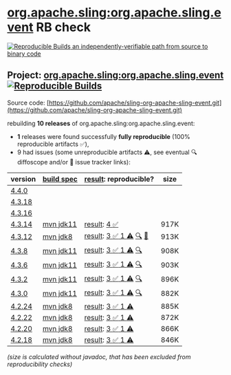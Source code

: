 [org.apache.sling:org.apache.sling.event](https://central.sonatype.com/artifact/org.apache.sling/org.apache.sling.event/versions) RB check
=======

[![Reproducible Builds](https://reproducible-builds.org/images/logos/rb.svg) an independently-verifiable path from source to binary code](https://reproducible-builds.org/)

## Project: [org.apache.sling:org.apache.sling.event](https://central.sonatype.com/artifact/org.apache.sling/org.apache.sling.event/versions) [![Reproducible Builds](https://img.shields.io/endpoint?url=https://raw.githubusercontent.com/jvm-repo-rebuild/reproducible-central/master/content/org/apache/sling/org.apache.sling.event/badge.json)](https://github.com/jvm-repo-rebuild/reproducible-central/blob/master/content/org/apache/sling/org.apache.sling.event/README.md)

Source code: [https://github.com/apache/sling-org-apache-sling-event.git](https://github.com/apache/sling-org-apache-sling-event.git)

rebuilding **10 releases** of org.apache.sling:org.apache.sling.event:
- **1** releases were found successfully **fully reproducible** (100% reproducible artifacts :white_check_mark:),
- 9 had issues (some unreproducible artifacts :warning:, see eventual :mag: diffoscope and/or :memo: issue tracker links):

| version | [build spec](/BUILDSPEC.md) | [result](https://reproducible-builds.org/docs/jvm/): reproducible? | size |
| -- | --------- | ------ | -- |
| [4.4.0](https://central.sonatype.com/artifact/org.apache.sling/org.apache.sling.event/4.4.0/pom) | | | |
| [4.3.18](https://central.sonatype.com/artifact/org.apache.sling/org.apache.sling.event/4.3.18/pom) | | | |
| [4.3.16](https://central.sonatype.com/artifact/org.apache.sling/org.apache.sling.event/4.3.16/pom) | | | |
| [4.3.14](https://central.sonatype.com/artifact/org.apache.sling/org.apache.sling.event/4.3.14/pom) | [mvn jdk11](org.apache.sling.event-4.3.14.buildspec) | [result](org.apache.sling.event-4.3.14.buildinfo): [4 :white_check_mark: ](org.apache.sling.event-4.3.14.buildcompare) | 917K |
| [4.3.12](https://central.sonatype.com/artifact/org.apache.sling/org.apache.sling.event/4.3.12/pom) | [mvn jdk8](org.apache.sling.event-4.3.12.buildspec) | [result](org.apache.sling.event-4.3.12.buildinfo): [3 :white_check_mark:  1 :warning:](org.apache.sling.event-4.3.12.buildcompare) [:mag:](org.apache.sling.event-4.3.12.diffoscope) [:memo:](https://github.com/apache/sling-org-apache-sling-event/pull/28) | 913K |
| [4.3.8](https://central.sonatype.com/artifact/org.apache.sling/org.apache.sling.event/4.3.8/pom) | [mvn jdk11](org.apache.sling.event-4.3.8.buildspec) | [result](org.apache.sling.event-4.3.8.buildinfo): [3 :white_check_mark:  1 :warning:](org.apache.sling.event-4.3.8.buildcompare) [:mag:](org.apache.sling.event-4.3.8.diffoscope) | 908K |
| [4.3.6](https://central.sonatype.com/artifact/org.apache.sling/org.apache.sling.event/4.3.6/pom) | [mvn jdk11](org.apache.sling.event-4.3.6.buildspec) | [result](org.apache.sling.event-4.3.6.buildinfo): [3 :white_check_mark:  1 :warning:](org.apache.sling.event-4.3.6.buildcompare) [:mag:](org.apache.sling.event-4.3.6.diffoscope) | 903K |
| [4.3.2](https://central.sonatype.com/artifact/org.apache.sling/org.apache.sling.event/4.3.2/pom) | [mvn jdk11](org.apache.sling.event-4.3.2.buildspec) | [result](org.apache.sling.event-4.3.2.buildinfo): [3 :white_check_mark:  1 :warning:](org.apache.sling.event-4.3.2.buildcompare) [:mag:](org.apache.sling.event-4.3.2.diffoscope) | 896K |
| [4.3.0](https://central.sonatype.com/artifact/org.apache.sling/org.apache.sling.event/4.3.0/pom) | [mvn jdk11](org.apache.sling.event-4.3.0.buildspec) | [result](org.apache.sling.event-4.3.0.buildinfo): [3 :white_check_mark:  1 :warning:](org.apache.sling.event-4.3.0.buildcompare) [:mag:](org.apache.sling.event-4.3.0.diffoscope) | 882K |
| [4.2.24](https://central.sonatype.com/artifact/org.apache.sling/org.apache.sling.event/4.2.24/pom) | [mvn jdk8](org.apache.sling.event-4.2.24.buildspec) | [result](org.apache.sling.event-4.2.24.buildinfo): [3 :white_check_mark:  1 :warning:](org.apache.sling.event-4.2.24.buildcompare) | 885K |
| [4.2.22](https://central.sonatype.com/artifact/org.apache.sling/org.apache.sling.event/4.2.22/pom) | [mvn jdk8](org.apache.sling.event-4.2.22.buildspec) | [result](org.apache.sling.event-4.2.22.buildinfo): [3 :white_check_mark:  1 :warning:](org.apache.sling.event-4.2.22.buildcompare) | 872K |
| [4.2.20](https://central.sonatype.com/artifact/org.apache.sling/org.apache.sling.event/4.2.20/pom) | [mvn jdk8](org.apache.sling.event-4.2.20.buildspec) | [result](org.apache.sling.event-4.2.20.buildinfo): [3 :white_check_mark:  1 :warning:](org.apache.sling.event-4.2.20.buildcompare) | 866K |
| [4.2.18](https://central.sonatype.com/artifact/org.apache.sling/org.apache.sling.event/4.2.18/pom) | [mvn jdk8](org.apache.sling.event-4.2.18.buildspec) | [result](org.apache.sling.event-4.2.18.buildinfo): [3 :white_check_mark:  1 :warning:](org.apache.sling.event-4.2.18.buildcompare) | 846K |

<i>(size is calculated without javadoc, that has been excluded from reproducibility checks)</i>
